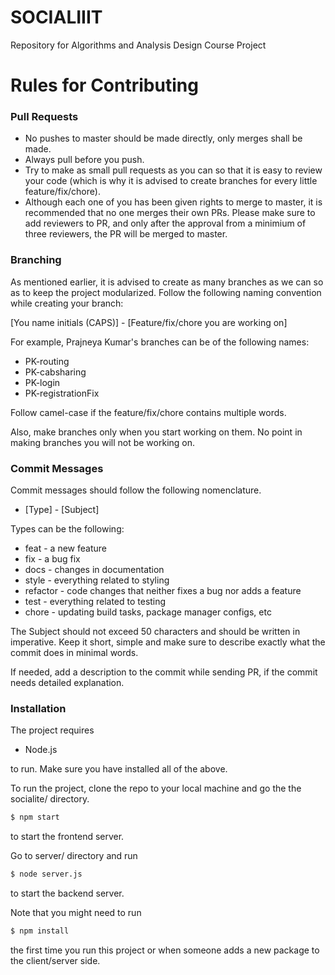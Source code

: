 # SOCIALIIIT

Repository for Algorithms and Analysis Design Course Project

# Rules for Contributing

### Pull Requests

* No pushes to master should be made directly, only merges shall be made.
* Always pull before you push.
* Try to make as small pull requests as you can so that it is easy to review your code (which is why it is advised to create branches for every little feature/fix/chore).
* Although each one of you has been given rights to merge to master, it is recommended that no one merges their own PRs. Please make sure to add reviewers to PR, and only after the approval from a minimium of three reviewers,  the PR will be merged to master.

### Branching

As mentioned earlier, it is advised to create as many branches as we can so as to keep the project modularized. Follow the following naming convention while creating your branch:

[You name initials (CAPS)] - [Feature/fix/chore you are working on]

For example, Prajneya Kumar's branches can be of the following names:

* PK-routing
* PK-cabsharing
* PK-login
* PK-registrationFix

Follow camel-case if the feature/fix/chore contains multiple words. 

Also, make branches only when you start working on them. No point in making branches you will not be working on.

### Commit Messages

Commit messages should follow the following nomenclature. 

* [Type] - [Subject]

Types can be the following:

* feat - a new feature
* fix - a bug fix
* docs - changes in documentation
* style - everything related to styling
* refactor - code changes that neither fixes a bug nor adds a feature
* test - everything related to testing
* chore - updating build tasks, package manager configs, etc

The Subject should not exceed 50 characters and should be written in imperative. Keep it short, simple and make sure to describe exactly what the commit does in minimal words.

If needed, add a description to the commit while sending PR, if the commit needs detailed explanation.

### Installation

The project requires

* Node.js

to run. Make sure you have installed all of the above.

To run the project, clone the repo to your local machine and go the the socialite/ directory. 

```sh
$ npm start
```
to start the frontend server.

Go to server/ directory and run

```sh
$ node server.js
```
to start the backend server.

Note that you might need to run 

```sh
$ npm install
```

the first time you run this project or when someone adds a new package to the client/server side.
